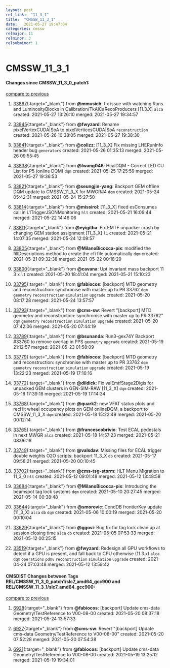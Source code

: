 ```yaml
---
layout: post
rel_link:  "11_3_1"
title:  "CMSSW_11_3_1"
date:   2021-05-27 19:47:04
categories: cmssw
relmajor: 11
relminor: 3
relsubminor: 1
---
```


# CMSSW_11_3_1
#### Changes since CMSSW_11_3_0_patch1:
[compare to previous](https://github.com/cms-sw/cmssw/compare/CMSSW_11_3_0_patch1...CMSSW_11_3_1)



1. [33867](http://github.com/cms-sw/cmssw/pull/33867){:target="_blank"}  from **@mmusich**: fix issue with watching Runs and LuminosityBlocks in Calibration/TkAlCaRecoProducers [11.3.X] `alca`  created: 2021-05-27 13:26:10 merged: 2021-05-27 19:34:57



2. [33845](http://github.com/cms-sw/cmssw/pull/33845){:target="_blank"}  from **@fwyzard**: Rename pixelVertexCUDA|SoA to pixelVerticesCUDA|SoA `reconstruction`  created: 2021-05-26 10:38:05 merged: 2021-05-27 19:38:30



3. [33841](http://github.com/cms-sw/cmssw/pull/33841){:target="_blank"}  from **@colizz**: [11_3_X] Fix missing LHERunInfo header bug `generators`  created: 2021-05-26 01:35:13 merged: 2021-05-26 09:55:45



4. [33838](http://github.com/cms-sw/cmssw/pull/33838){:target="_blank"}  from **@lwang046**: HcalDQM - Correct LED CU List for P5 (online DQM) `dqm`  created: 2021-05-25 17:25:59 merged: 2021-05-27 19:36:53



5. [33821](http://github.com/cms-sw/cmssw/pull/33821){:target="_blank"}  from **@seungjin-yang**: Backport GEM offline DQM update to CMSSW_11_3_X for MWGR#4 `dqm`  created: 2021-05-24 05:42:31 merged: 2021-05-24 15:27:50



6. [33814](http://github.com/cms-sw/cmssw/pull/33814){:target="_blank"}  from **@missirol**: [11_3_X] fixed esConsumes call in L1TriggerJSONMonitoring `hlt`  created: 2021-05-21 16:09:44 merged: 2021-05-22 14:46:06



7. [33811](http://github.com/cms-sw/cmssw/pull/33811){:target="_blank"}  from **@eyigitba**: Fix EMTF unpacker crash by changing GEM station assignment [11_3_X] `l1`  created: 2021-05-21 14:07:35 merged: 2021-05-24 12:09:57



8. [33805](http://github.com/cms-sw/cmssw/pull/33805){:target="_blank"}  from **@MilanoBicocca-pix**: modified the fillDescriptions method to create the cfi file automatically `dqm`  created: 2021-05-21 09:32:38 merged: 2021-05-22 00:18:29



9. [33800](http://github.com/cms-sw/cmssw/pull/33800){:target="_blank"}  from **@cavana**: Upt invariant mass backport 11 3 x `l1`  created: 2021-05-20 18:41:04 merged: 2021-05-21 15:10:23



10. [33795](http://github.com/cms-sw/cmssw/pull/33795){:target="_blank"}  from **@fabiocos**: [backport] MTD geometry and reconstruction: synchronise with master up to PR 33762 `dqm`  `geometry`  `reconstruction`  `simulation`  `upgrade`  created: 2021-05-20 08:17:28 merged: 2021-05-24 13:57:57



11. [33793](http://github.com/cms-sw/cmssw/pull/33793){:target="_blank"}  from **@cms-sw**: Revert "[backport]  MTD geometry and reconstruction: synchronise with master up to PR 33762" `dqm`  `geometry`  `reconstruction`  `simulation`  `upgrade`  created: 2021-05-20 07:42:06 merged: 2021-05-20 07:44:19



12. [33789](http://github.com/cms-sw/cmssw/pull/33789){:target="_blank"}  from **@bsunanda**: Run3-gex74Y Backport #33760 to remove overlap in PPS `geometry`  `upgrade`  created: 2021-05-19 21:12:57 merged: 2021-05-23 01:58:09



13. [33779](http://github.com/cms-sw/cmssw/pull/33779){:target="_blank"}  from **@fabiocos**: [backport]  MTD geometry and reconstruction: synchronise with master up to PR 33762 `dqm`  `geometry`  `reconstruction`  `simulation`  `upgrade`  created: 2021-05-19 13:22:23 merged: 2021-05-19 17:16:16



14. [33772](http://github.com/cms-sw/cmssw/pull/33772){:target="_blank"}  from **@dildick**: Fix valEmtfStage2Digis for unpacked GEM clusters in GEN-SIM-RAW [11_3_X] `dqm`  created: 2021-05-18 17:39:18 merged: 2021-05-19 17:14:34



15. [33768](http://github.com/cms-sw/cmssw/pull/33768){:target="_blank"}  from **@quark2**: new VFAT status plots and recHit wheel occupancy plots on GEM onlineDQM, a backport to CMSSW_11_3_X `dqm`  created: 2021-05-18 15:22:49 merged: 2021-05-20 00:12:14



16. [33765](http://github.com/cms-sw/cmssw/pull/33765){:target="_blank"}  from **@francescobrivio**: Test ECAL pedestals in next MWGR `alca`  created: 2021-05-18 14:57:23 merged: 2021-05-21 08:06:18



17. [33749](http://github.com/cms-sw/cmssw/pull/33749){:target="_blank"}  from **@valsdav**: Missing files for ECAL trigger double weights O2O scripts: backport 11_3_X `db`  created: 2021-05-17 09:58:21 merged: 2021-05-20 00:10:45



18. [33702](http://github.com/cms-sw/cmssw/pull/33702){:target="_blank"}  from **@cms-tsg-storm**: HLT Menu Migration to 11_3_0 `hlt`  created: 2021-05-12 09:01:48 merged: 2021-05-12 13:48:58



19. [33684](http://github.com/cms-sw/cmssw/pull/33684){:target="_blank"}  from **@MilanoBicocca-pix**: Introducing the beamspot tag lock systems `dqm`  created: 2021-05-10 20:27:45 merged: 2021-05-14 00:38:48



20. [33644](http://github.com/cms-sw/cmssw/pull/33644){:target="_blank"}  from **@smorovic**: CondDB frontierKey update (11_3_X) `alca`  `db`  `dqm`  created: 2021-05-06 10:00:19 merged: 2021-05-20 00:10:04



21. [33629](http://github.com/cms-sw/cmssw/pull/33629){:target="_blank"}  from **@ggovi**: Bug fix for tag lock clean up at session closing time `alca`  `db`  created: 2021-05-05 07:53:33 merged: 2021-05-12 00:25:15



22. [33519](http://github.com/cms-sw/cmssw/pull/33519){:target="_blank"}  from **@fwyzard**: Redesign all GPU workflows to detect if a GPU is present, and fall back to CPU otherwise (11.3.x) `alca`  `dqm`  `operations`  `pdmv`  `reconstruction`  `simulation`  `upgrade`  created: 2021-04-24 07:03:48 merged: 2021-05-12 13:59:42



#### CMSDIST Changes between Tags REL/CMSSW_11_3_0_patch1/slc7_amd64_gcc900 and REL/CMSSW_11_3_1/slc7_amd64_gcc900:
[compare to previous](https://github.com/cms-sw/cmsdist/compare/REL/CMSSW_11_3_0_patch1/slc7_amd64_gcc900...REL/CMSSW_11_3_1/slc7_amd64_gcc900)



1. [6928](http://github.com/cms-sw/cmsdist/pull/6928){:target="_blank"}  from **@fabiocos**: [backport] Update cms-data Geometry/TestReference to V00-08-00 created: 2021-05-20 08:37:18 merged: 2021-05-24 13:57:33

2. [6927](http://github.com/cms-sw/cmsdist/pull/6927){:target="_blank"}  from **@cms-sw**: Revert "[backport] Update cms-data Geometry/TestReference to V00-08-00" created: 2021-05-20 07:52:28 merged: 2021-05-20 07:54:38

3. [6921](http://github.com/cms-sw/cmsdist/pull/6921){:target="_blank"}  from **@fabiocos**: [backport] Update cms-data Geometry/TestReference to V00-08-00 created: 2021-05-19 13:25:12 merged: 2021-05-19 19:34:01
